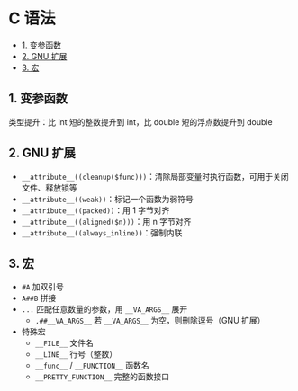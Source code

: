 # C 语法

- [1. 变参函数](#1-变参函数)
- [2. GNU 扩展](#2-gnu-扩展)
- [3. 宏](#3-宏)

## 1. 变参函数

类型提升：比 int 短的整数提升到 int，比 double 短的浮点数提升到 double

## 2. GNU 扩展

- `__attribute__((cleanup($func)))`：清除局部变量时执行函数，可用于关闭文件、释放锁等
- `__attribute__((weak))`：标记一个函数为弱符号
- `__attribute__((packed))`：用 1 字节对齐
- `__attribute__((aligned($n)))`：用 n 字节对齐
- `__attribute__((always_inline))`：强制内联

## 3. 宏

- `#A` 加双引号
- `A##B` 拼接
- `...` 匹配任意数量的参数，用 `__VA_ARGS__` 展开
  - `,##__VA_ARGS__` 若 `__VA_ARGS__` 为空，则删除逗号（GNU 扩展）
- 特殊宏
  - `__FILE__` 文件名
  - `__LINE__` 行号（整数）
  - `__func__` / `__FUNCTION__` 函数名
  - `__PRETTY_FUNCTION__` 完整的函数接口
